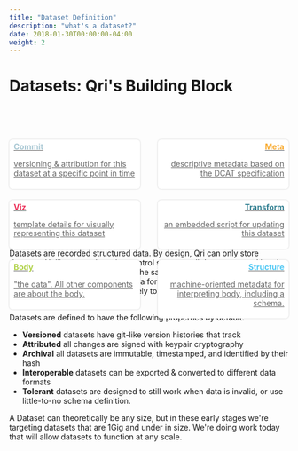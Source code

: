 ```yaml
---
title: "Dataset Definition"
description: "what's a dataset?"
date: 2018-01-30T00:00:00-04:00
weight: 2
---
```


# Datasets: Qri's Building Block
<style>
  #dataset_components { 
    position: relative;
    margin-bottom: 120px;
  }
  .diagram {
    max-width: 260px;
    margin: 60px auto;
    padding: 40px 0;
  }
  .descriptions { position: absolute; } 
  .right.descriptions { right: 0; top: 0; text-align: right; }

  .description { 
    display: block;
    padding: 5px 8px;
    margin: 20px 0;
    border-radius: 6px;
    background: white;
    box-shadow: 0 0 3px rgba(0,0,0,0.2);
    transition: all 0.5s;
    width: 220px;
    color: #666;
    line-height: 1.2em;
  }
  .description:hover {
    box-shadow: 0 5px 6px rgba(0,0,0,0.2);
    color: white;
  }
  .description h4 { margin: 0 }
  
  #commit h4 { color: #a8c7d3; }
  #viz h4 { color: #ec325a; }
  #body h4 { color: #afd148; }
  #meta h4 { color: #f8ab31; }
  #transform h4 { color: #338092; }
  #structure h4 { color: #4fc7f3; }

  #commit:hover { background: #a8c7d3; }
  #commit:hover h4 { color: white; }
  #viz:hover { background: #ec325a; }
  #viz:hover h4 { color: white; }
  #body:hover { background: #afd148; }
  #body:hover h4 { color: white; }
  #meta:hover { background: #f8ab31; }
  #meta:hover h4 { color: white; }
  #transform:hover { background: #338092; }
  #transform:hover h4 { color: white; }
  #structure:hover { background: #4fc7f3; }
  #structure:hover h4 { color: white; }

</style>

<div id="dataset_components">
  <div class="left descriptions">
    <a href="/docs/reference/dataset#commit" id="commit" class="description">
      <h4 class="commit">Commit</h4>
      <p>versioning & attribution for this dataset at a specific point in time</p>
    </a>
    <a href="/docs/reference/dataset#viz" id="viz" class="description">
      <h4 class="viz">Viz</h4>
      <p>template details for visually representing this dataset</p>
    </a>
    <a href="/docs/reference/dataset#body" id="body" class="description">
      <h4 class="body">Body</h4>
      <p>"the data". All other components are about the body.</p>
    </a>
  </div>

  <div id="diagram" class="diagram">
    <img src="/diagrams/dataset_document.png">
  </div>

  <div class="right descriptions">
    <a href="/docs/reference/dataset#meta" id="meta" class="description">
      <h4 class="meta">Meta</h4>
      <p>descriptive metadata based on the DCAT specification</p>
    </a>
    <a href="/docs/reference/dataset#transform" id="transform" class="description">
      <h4 class="transform">Transform</h4>
      <p>an embedded script for updating this dataset</p>
    </a>
    <a href="/docs/reference/dataset#structure" id="structure" class="description">
      <h4 class="structure">Structure</h4>
      <p>machine-oriented metadata for interpreting body, including a schema.</p>
    </a>
  </div>
</div>

Datasets are recorded structured data. By design, Qri can only store datasets. Unlike general version control systems, all datasets stored in qri can interoperate because they are the same kind of document. Datasets are stored & transmitted in standard data formats (eg. JSON, CSV), allowing outside systems to bypass qri entirely to interact directly with datasets qri produces & consumes.

Datasets are defined to have the following properties by default:

* **Versioned** datasets have git-like version histories that track
* **Attributed** all changes are signed with keypair cryptography
* **Archival** all datasets are immutable, timestamped, and identified by their hash
* **Interoperable** datasets can be exported & converted to different data formats
* **Tolerant** datasets are designed to still work when data is invalid, or use little-to-no schema definition.

A Dataset can theoretically be any size, but in these early stages we're targeting datasets that are 1Gig and under in size. We're doing work today that will allow datasets to function at any scale.
